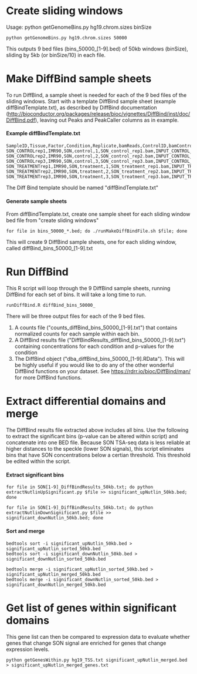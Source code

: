# Create sliding windows
Usage: python getGenomeBins.py hg19.chrom.sizes binSize
```
python getGenomeBins.py hg19.chrom.sizes 50000
```
This outputs 9 bed files (bins_50000_[1-9].bed) of 50kb windows (binSize), sliding by 5kb (or binSize/10) in each file. 

# Make DiffBind sample sheets
To run DiffBind, a sample sheet is needed for each of the 9 bed files of the sliding windows. Start with a template DiffBind sample sheet (example diffBindTemplate.txt), as described by DiffBind documentation (http://bioconductor.org/packages/release/bioc/vignettes/DiffBind/inst/doc/DiffBind.pdf), leaving out Peaks and PeakCaller columns as in example.

#### Example diffBindTemplate.txt
```
SampleID,Tissue,Factor,Condition,Replicate,bamReads,ControlID,bamControl,Peaks,PeakCaller
SON_CONTROLrep1,IMR90,SON,control,1,SON_control_rep1.bam,INPUT_CONTROL_rep1,INPUT_control_rep1.bam
SON_CONTROLrep2,IMR90,SON,control,2,SON_control_rep2.bam,INPUT_CONTROL_rep2,INPUT_control_rep2.bam
SON_CONTROLrep3,IMR90,SON,control,3,SON_control_rep3.bam,INPUT_CONTROL_rep3,INPUT_control_rep3.bam
SON_TREATMENTrep1,IMR90,SON,treatment,1,SON_treatment_rep1.bam,INPUT_TREATMENT_rep1,INPUT_treatment_rep1.bam
SON_TREATMENTrep2,IMR90,SON,treatment,2,SON_treatment_rep2.bam,INPUT_TREATMENT_rep2,INPUT_treatment_rep2.bam
SON_TREATMENTrep3,IMR90,SON,treatment,3,SON_treatment_rep3.bam,INPUT_TREATMENT_rep3,INPUT_treatment_rep3.bam
```
The Diff Bind template should be named "diffBindTemplate.txt"

#### Generate sample sheets
From diffBindTemplate.txt, create one sample sheet for each sliding window bed file from "create sliding windows"
```
for file in bins_50000_*.bed; do ./runMakeDiffBindFile.sh $file; done
```
This will create 9 DiffBind sample sheets, one for each sliding window, called diffBind_bins_50000_[1-9].txt

# Run DiffBind
This R script will loop through the 9 DiffBind sample sheets, running DiffBind for each set of bins. It will take a long time to run. 
```
runDiffBind.R diffBind_bins_50000_
```
There will be three output files for each of the 9 bed files.
1. A counts file ("counts_diffBind_bins_50000_[1-9].txt") that contains normalized counts for each sample within each bin.
2. A DiffBind results file ("DiffBindResults_diffBind_bins_50000_[1-9].txt") containing concentrations for each condition and p-values for the condition
3. The DiffBind object ("dba_diffBind_bins_50000_[1-9].RData"). This will be highly useful if you would like to do any of the other wonderful DiffBind functions on your dataset. See https://rdrr.io/bioc/DiffBind/man/ for more DiffBind functions.

# Extract differential domains and merge
The DiffBind results file extracted above includes all bins. Use the following to extract the significant bins (p-value can be altered within script) and concatenate into one BED file. Because SON TSA-seq data is less reliable at higher distances to the speckle (lower SON signals), this script eliminates bins that have SON concentrations below a certian threshold. This threshold be edited within the script.
#### Extract significant bins
```
for file in SON[1-9]_DiffBindResults_50kb.txt; do python extractNutlinUpSignificant.py $file >> significant_upNutlin_50kb.bed; done

for file in SON[1-9]_DiffBindResults_50kb.txt; do python extractNutlinDownSignificant.py $file >> significant_downNutlin_50kb.bed; done
```
#### Sort and merge
```
bedtools sort -i significant_upNutlin_50kb.bed > significant_upNutlin_sorted_50kb.bed
bedtools sort -i significant_downNutlin_50kb.bed > significant_downNutlin_sorted_50kb.bed 

bedtools merge -i significant_upNutlin_sorted_50kb.bed > significant_upNutlin_merged_50kb.bed
bedtools merge -i significant_downNutlin_sorted_50kb.bed > significant_downNutlin_merged_50kb.bed
```
# Get list of genes within significant domains
This gene list can then be compared to expression data to evaluate whether genes that change SON signal are enriched for genes that change expression levels.
```
python getGenesWithin.py hg19_TSS.txt significant_upNutlin_merged.bed > significant_upNutlin_merged_genes.txt
```
